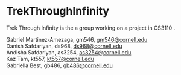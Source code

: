# TrekThroughInfinity
Trek Through Infinity is the a group working on a project in CS3110 .

Gabriel Martinez-Amezaga, gm546, gm546@cornell.edu \
Danish Safdariyan, ds968, ds968@cornell.edu \
Andisha Safdariyan, as3254, as3254@cornell.edu \
Kaz Tam, kt557, kt557@cornell.edu \
Gabriella Best, gb486, gb486@cornell.edu